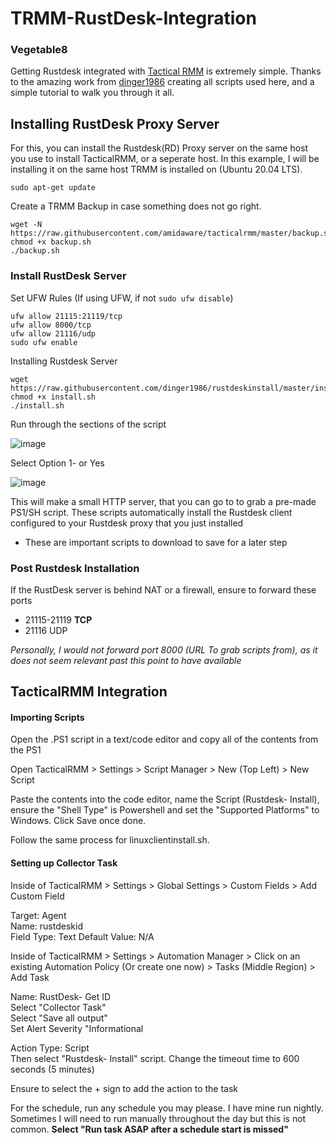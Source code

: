 # TRMM-RustDesk-Integration
### Vegetable8

Getting Rustdesk integrated with [Tactical RMM](https://github.com/amidaware/tacticalrmm) is extremely simple. Thanks to the amazing work from [dinger1986](https://github.com/dinger1986) creating all scripts used here, and a simple tutorial to walk you through it all.

## Installing RustDesk Proxy Server
For this, you can install the Rustdesk(RD) Proxy server on the same host you use to install TacticalRMM, or a seperate host. In this example, I will be installing it on the same host TRMM is installed on (Ubuntu 20.04 LTS).

```
sudo apt-get update
```
Create a TRMM Backup in case something does not go right.
```
wget -N https://raw.githubusercontent.com/amidaware/tacticalrmm/master/backup.sh
chmod +x backup.sh
./backup.sh
```
### Install RustDesk Server
Set UFW Rules (If using UFW, if not `sudo ufw disable`)
```
ufw allow 21115:21119/tcp
ufw allow 8000/tcp
ufw allow 21116/udp
sudo ufw enable
```
Installing Rustdesk Server
```
wget https://raw.githubusercontent.com/dinger1986/rustdeskinstall/master/install.sh
chmod +x install.sh
./install.sh
```
Run through the sections of the script

![image](https://user-images.githubusercontent.com/50916823/213038323-56314f50-34dd-49b1-a217-41aaa68318f8.png)

Select Option 1- or Yes

![image](https://user-images.githubusercontent.com/50916823/213042414-170185eb-2ac3-4b72-b7e9-a0dc7784e42b.png)


This will make a small HTTP server, that you can go to to grab a pre-made PS1/SH script. These scripts automatically install the Rustdesk client configured to your Rustdesk proxy that you just installed

- These are important scripts to download to save for a later step

### Post Rustdesk Installation
If the RustDesk server is behind NAT or a firewall, ensure to forward these ports
- 21115-21119 **TCP**
- 21116 UDP

*Personally, I would not forward port 8000 (URL To grab scripts from), as it does not seem relevant past this point to have available*

## TacticalRMM Integration

#### Importing Scripts

Open the .PS1 script in a text/code editor and copy all of the contents from the PS1

Open TacticalRMM > Settings > Script Manager > New (Top Left) > New Script

Paste the contents into the code editor, name the Script (Rustdesk- Install), ensure the "Shell Type" is Powershell and set the "Supported Platforms" to Windows. Click Save once done.

Follow the same process for linuxclientinstall.sh.

#### Setting up Collector Task

Inside of TacticalRMM > Settings > Global Settings > Custom Fields > Add Custom Field

Target: Agent <br/>
Name: rustdeskid <br/>
Field Type: Text
Default Value: N/A

Inside of TacticalRMM > Settings > Automation Manager > Click on an existing Automation Policy (Or create one now) > Tasks (Middle Region) > Add Task

Name: RustDesk- Get ID<br/>
Select "Collector Task"<br/>
Select "Save all output"<br/>
Set Alert Severity "Informational

Action Type: Script</br>
Then select "Rustdesk- Install" script. Change the timeout time to 600 seconds (5 minutes)

Ensure to select the + sign to add the action to the task

For the schedule, run any schedule you may please. I have mine run nightly. Sometimes I will need to run manually throughout the day but this is not common. **Select "Run task ASAP after a schedule start is missed"**



